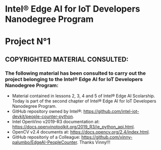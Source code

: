 # Intel® Edge AI for IoT Developers Nanodegree Program
# Project N°1

## COPYRIGHTED MATERIAL CONSULTED:

### The following material has been consulted to carry out the project belonging to the Intel® Edge AI for IoT Developers Nanodegree Program:

* Material contained in lessons 2, 3, 4 and 5 of Intel® Edge AI Scolarship. Today is part of the second chapter of Intel® Edge AI for IoT Developers Nanodegree Program.
* GitHub repository owned by Intel®: https://github.com/intel-iot-devkit/people-counter-python.
* Intel OpenVino v2019-R3 documentation at: https://docs.openvinotoolkit.org/2019_R3/ie_python_api.html.
* OpenCV v2.4 documents at: https://docs.opencv.org/2.4/index.html. 
* GitHub repositoriy of a Colleague: https://github.com/vinny-palumbo/EdgeAI-PeopleCounter. Thanks Vinny!!!
